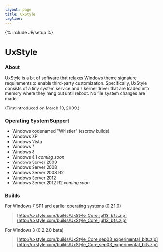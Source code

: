 ```yaml
---
layout: page
title: UxStyle
tagline:
---
```

{% include JB/setup %}

# UxStyle

### About

UxStyle is a bit of software that relaxes Windows theme signature requirements to enable third-party customization.
Specifically, UxStyle consists of a tiny system service and a kernel driver that are loaded into memory where they
hang out until reboot. No file system changes are made.

(First introduced on March 19, 2009.)

### Operating System Support

* Windows codenamed "Whistler" (escrow builds)
* Windows XP
* Windows Vista
* Windows 7
* Windows 8
* Windows 8.1 *coming soon*
* Windows Server 2003
* Windows Server 2008
* Windows Server 2008 R2
* Windows Server 2012
* Windows Server 2012 R2 *coming soon*

### Builds

For Windows 7 SP1 and earlier operating systems (0.2.1.0)
> [http://uxstyle.com/builds/UxStyle_Core_jul13_bits.zip](http://uxstyle.com/builds/UxStyle_Core_jul13_bits.zip)

For Windows 8 (0.2.2.0 beta)
> [http://uxstyle.com/builds/UxStyle_Core_sep03_experimental_bits.zip](http://uxstyle.com/builds/UxStyle_Core_sep03_experimental_bits.zip)
